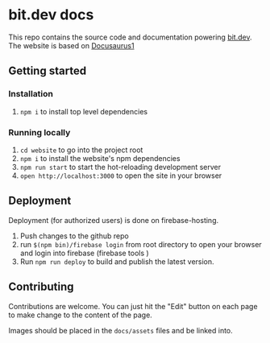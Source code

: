 # bit.dev docs
This repo contains the source code and documentation powering [bit.dev](https://docs.bit.dev/).
The website is based on [Docusaurus1](https://docusaurus.io/en/)

## Getting started

### Installation
1. `npm i` to install top level dependencies

### Running locally

1. `cd website` to go into the project root
1. `npm i` to install the website's npm dependencies
1. `npm run start` to start the hot-reloading development server 
1. `open http://localhost:3000` to open the site in your browser

## Deployment
Deployment (for authorized users) is done on firebase-hosting. 
1. Push changes to the github repo
1. run `$(npm bin)/firebase login` from root directory to open your browser and login into firebase (firebase tools )
1. Run `npm run deploy` to build and publish the latest version.  

## Contributing

Contributions are welcome. 
You can just hit the "Edit" button on each page to make change to the content of the page. 

Images should be placed in the `docs/assets` files and be linked into. 
